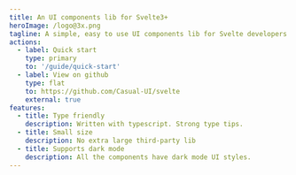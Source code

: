 ```yaml
---
title: An UI components lib for Svelte3+
heroImage: /logo@3x.png
tagline: A simple, easy to use UI components lib for Svelte developers.
actions:
  - label: Quick start
    type: primary
    to: '/guide/quick-start'
  - label: View on github
    type: flat
    to: https://github.com/Casual-UI/svelte
    external: true
features:
  - title: Type friendly
    description: Written with typescript. Strong type tips.
  - title: Small size
    description: No extra large third-party lib
  - title: Supports dark mode
    description: All the components have dark mode UI styles.
---
```

